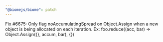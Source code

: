 ```yaml
---
"@biomejs/biome": patch
---
```


Fix #6675: Only flag noAccumulatingSpread on Object.Assign when a new object is being allocated on each iteration. Ex: foo.reduce((acc, bar) => Object.Assign({}, accum, bar), {})
